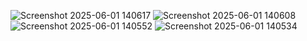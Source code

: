 ![Screenshot 2025-06-01 140617](https://github.com/user-attachments/assets/1a73c8e2-1e90-424a-bb35-41e9002fb467)
![Screenshot 2025-06-01 140608](https://github.com/user-attachments/assets/331711ac-3f20-42bd-b9be-2ed0f61eadf2)
![Screenshot 2025-06-01 140552](https://github.com/user-attachments/assets/7e4e563f-00d1-4723-839d-28d62acfc2db)
![Screenshot 2025-06-01 140534](https://github.com/user-attachments/assets/c23d46ca-55a9-4615-879c-2f71b4ba8b3d)
